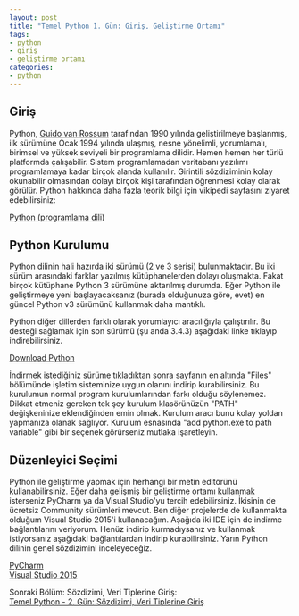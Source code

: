 ```yaml
---
layout: post
title: "Temel Python 1. Gün: Giriş, Geliştirme Ortamı"
tags:
- python
- giriş
- geliştirme ortamı
categories:
- python
---
```


Giriş
-----
Python, [Guido van Rossum][Guido] tarafından 1990 yılında geliştirilmeye başlanmış, ilk sürümüne Ocak 1994 yılında ulaşmış, nesne yönelimli, yorumlamalı, birimsel ve  yüksek seviyeli bir programlama dilidir. Hemen hemen her türlü platformda çalışabilir. Sistem programlamadan veritabanı yazılımı programlamaya kadar birçok alanda kullanılır. Girintili sözdiziminin kolay okunabilir olmasından dolayı birçok kişi tarafından öğrenmesi kolay olarak görülür. Python hakkında daha fazla teorik bilgi için vikipedi sayfasını ziyaret edebilirsiniz:  

[Python (programlama dili)][Vikipedi]  

Python Kurulumu
---------------
Python dilinin hali hazırda iki sürümü (2 ve 3 serisi) bulunmaktadır. Bu iki sürüm arasındaki farklar yazılmış kütüphanelerden dolayı oluşmakta. Fakat birçok kütüphane Python 3 sürümüne aktarılmış durumda. Eğer Python ile geliştirmeye yeni başlayacaksanız (burada olduğunuza göre, evet) en güncel Python v3 sürümünü kullanmak daha mantıklı.  

Python diğer dillerden farklı olarak yorumlayıcı aracılığıyla çalıştırılır. Bu desteği sağlamak için son sürümü (şu anda 3.4.3) aşağıdaki linke tıklayıp indirebilirsiniz.  

[Download Python][Python]  

İndirmek istediğiniz sürüme tıkladıktan sonra sayfanın en altında "Files" bölümünde işletim sisteminize uygun olanını indirip kurabilirsiniz. Bu kurulumun normal program kurulumlarından farkı olduğu söylenemez. Dikkat etmeniz gereken tek şey kurulum klasörünüzün "PATH" değişkeninize eklendiğinden emin olmak. Kurulum aracı bunu kolay yoldan yapmanıza olanak sağlıyor. Kurulum esnasında "add python.exe to path variable" gibi bir seçenek görürseniz mutlaka işaretleyin.  

Düzenleyici Seçimi
------------------

Python ile geliştirme yapmak için herhangi bir metin editörünü kullanabilirsiniz. Eğer daha gelişmiş bir geliştirme ortamı kullanmak isterseniz PyCharm ya da Visual Studio'yu tercih edebilirsiniz. İkisinin de ücretsiz Community sürümleri mevcut. Ben diğer projelerde de kullanmakta olduğum Visual Studio 2015'i kullanacağım. Aşağıda iki IDE için de indirme bağlantılarını veriyorum. Henüz indirip kurmadıysanız ve kullanmak istiyorsanız aşağıdaki bağlantılardan indirip kurabilirsiniz. Yarın Python dilinin genel sözdizimini inceleyeceğiz.

[PyCharm][PyCharm]  
[Visual Studio 2015][VS2015]  

Sonraki Bölüm: Sözdizimi, Veri Tiplerine Giriş:  
[Temel Python - 2. Gün: Sözdizimi, Veri Tiplerine Giriş][1]

[1]: /temel-python-ikinci-gun-sozdizimi-veri-tiplerine-giris/

[Guido]: https://tr.wikipedia.org/wiki/Guido_van_Rossum
[Vikipedi]: https://tr.wikipedia.org/wiki/Python_(programlama_dili)
[Python]: https://www.python.org/downloads/
[PyCharm]: https://www.jetbrains.com/pycharm/download/
[VS2015]: https://www.visualstudio.com/tr-tr/downloads/download-visual-studio-vs.aspx
